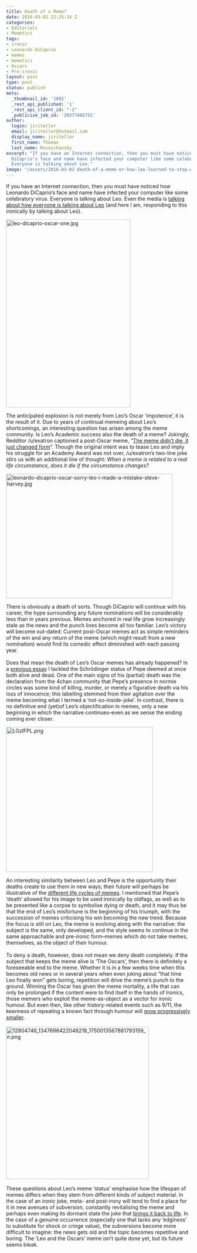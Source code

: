 ```yaml
---
title: Death of a Meme?
date: 2016-03-02 22:25:14 Z
categories:
- Editorials
- Memetics
tags:
- ironic
- Leonardo DiCaprio
- memes
- memetics
- Oscars
- Pre-ironic
layout: post
type: post
status: publish
meta:
  _thumbnail_id: '1092'
  _rest_api_published: '1'
  _rest_api_client_id: "-1"
  _publicize_job_id: '20377485751'
author:
  login: jiriteller
  email: jiriteller@hotmail.com
  display_name: jiriteller
  first_name: Thomas
  last_name: Rososchansky
excerpt: "If you have an Internet connection, then you must have noticed how Leonardo
  DiCaprio’s face and name have infected your computer like some celebratory virus.
  Everyone is talking about Leo."
image: "/assets/2016-03-02-death-of-a-meme-or-how-leo-learned-to-stop-worrying-and-love-the-bear/leo-dicaprio-oscar-one1.jpg"
---
```


<p><span style="font-weight:400;">If you have an Internet connection, then you must have noticed how Leonardo DiCaprio’s face and name have infected your computer like some celebratory virus. Everyone is talking about Leo. Even the media is </span><a href="http://www.dailymail.co.uk/tvshowbiz/article-3469076/Leo-DiCaprio-sends-wave-relief-internet-Oscar-memes-erupt.html"><span style="font-weight:400;">talking about how everyone is talking about Leo</span></a><span style="font-weight:400;"> (and here I am, responding to this ironically by talking about Leo). </span></p>
<p><img class="alignnone  wp-image-1100" src="{{ site.baseurl }}/assets/2016-03-02-death-of-a-meme-or-how-leo-learned-to-stop-worrying-and-love-the-bear/leo-dicaprio-oscar-one1.jpg" alt="leo-dicaprio-oscar-one.jpg" width="339" height="513" /></p>
<p><span style="font-weight:400;">The anticipated explosion is not merely from Leo’s Oscar ‘impotence’, it is the result of it. Due to years of continual memeing about Leo’s shortcomings, an interesting question has arisen among the meme community. Is Leo’s Academic success also the death of a meme? Jokingly, Redditor /u/exatron captioned a post-Oscar meme, “</span><a href="https://www.reddit.com/r/AdviceAnimals/comments/48a9sj/the_meme_didnt_die_it_just_changed_form/"><span style="font-weight:400;">The meme didn’t die, it just changed form</span></a><span style="font-weight:400;">”. Though the original intent was to tease Leo and imply his struggle for an Academy Award was not over, /u/exatron’s two-line joke stirs us with an additional line of thought: </span><i><span style="font-weight:400;">When a meme is related to a real life circumstance, does it die if the circumstance changes?</span></i></p>
<p><span style="font-weight:400;"><img class="alignnone  wp-image-1115" src="{{ site.baseurl }}/assets/2016-03-02-death-of-a-meme-or-how-leo-learned-to-stop-worrying-and-love-the-bear/leonardo-dicaprio-oscar-sorry-leo-i-made-a-mistake-steve-harvey.jpg" alt="leonardo-dicaprio-oscar-sorry-leo-i-made-a-mistake-steve-harvey.jpg" width="454" height="340" /></span></p>
<p><span style="font-weight:400;">There is obviously a death of sorts. Though DiCaprio will continue with his career, the hype surrounding any future nominations will be considerably less than in years previous. Memes anchored in real life grow increasingly stale as the news and the punch lines become all too familiar. Leo’s victory will become out-dated: Current post-Oscar memes act as simple reminders of the win and any return of the meme (which might result from a new nomination) would find its comedic effect diminished with each passing year.</span><br />
<span style="font-weight:400;"><br />
</span><span style="font-weight:400;">Does that mean the death of Leo’s Oscar memes has already happened? In a </span><a href="https://thomasrososchansky.wordpress.com/2015/05/28/essay-on-pepe-and-the-cotard-delusion/"><span style="font-weight:400;">previous essay</span></a><span style="font-weight:400;"> I tackled the Schrödinger status of Pepe deemed at once both alive and dead. One of the main signs of his (partial) death was the declaration from the 4chan community that Pepe’s presence in normie circles was some kind of killing, murder, or merely a figurative death via his loss of innocence; this labelling stemmed from their agitation over the meme becoming what I termed a ‘not-so-inside-joke’. In contrast, there is no definitive end (yet)of Leo’s objectification in memes, only a new beginning in which the narrative continues–even as we sense the ending coming ever closer.</span></p>
<p><img class="alignnone size-full wp-image-1103" src="{{ site.baseurl }}/assets/2016-03-02-death-of-a-meme-or-how-leo-learned-to-stop-worrying-and-love-the-bear/lgzlfpl1.png" alt="LGzlFPL.png" width="400" height="396" /></p>
<p><span style="font-weight:400;">An interesting similarity between Leo and Pepe is the opportunity their deaths create to use them in new ways; their future will perhaps be illustrative of the </span><a href="http://thephilosophersmeme.com/glossary/#phylomemetic-tree"><span style="font-weight:400;">different life cycles of memes</span></a><span style="font-weight:400;">. I mentioned that Pepe’s ‘death’ allowed for his image to be used ironically by oldfags, as well as to be presented like a corpse to symbolise dying or death, and it may thus be that the end of Leo’s misfortune is the beginning of his triumph, with the succession of memes criticising his win becoming the new trend. Because the focus is still on Leo, the meme is evolving along with the narrative: the subject is the same, only developed, and the style seems to continue in the same approachable and pre-ironic form–memes which do not take memes, themselves, as the object of their humour.</span><br />
<span style="font-weight:400;"><br />
</span><span style="font-weight:400;">To deny a death, however, does not mean we deny death completely. If the subject that keeps the meme alive is ‘The Oscars’, then there is definitely a foreseeable end to the meme. Whether it is in a few weeks time when this becomes old news or in several years when even joking about “that time Leo finally won” gets boring, repetition will drive the meme’s punch to the ground. Winning the Oscar has given the meme mortality, a life that can only be prolonged if the content were to find itself in the hands of Ironics, those memers who exploit the meme-as-object as a vector for ironic humour. But even then, like other history-related events such as 9/11, the keenness of repeating a known fact through humour will </span><a href="http://knowyourmeme.com/memes/events/september-11th-2001-attacks"><span style="font-weight:400;">grow progressively smaller</span></a><span style="font-weight:400;">. </span><br />
<span style="font-weight:400;"><br />
</span><span style="font-weight:400;"><img class="alignnone  wp-image-1106" src="{{ site.baseurl }}/assets/2016-03-02-death-of-a-meme-or-how-leo-learned-to-stop-worrying-and-love-the-bear/12804746_1347696422048218_1750013567881793159_n1.png" alt="12804746_1347696422048218_1750013567881793159_n.png" width="389" height="416" /></span><br />
<span style="font-weight:400;"><br />
</span><span style="font-weight:400;">These questions about Leo’s meme ‘status’ emphasise how the lifespan of memes differs when they stem from different kinds of subject material. In the case of an ironic joke, meta- and post-irony will tend to find a place for it in new avenues of subversion, constantly revitalising the meme and perhaps even making its dormant state the joke that </span><a href="https://www.youtube.com/watch?v=3YxaaGgTQYM"><span style="font-weight:400;">brings it back to life</span></a><span style="font-weight:400;">. In the case of a genuine occurrence (especially one that lacks any ‘edginess’ to substitute for shock or cringe value), the subversions become more difficult to imagine: the news gets old and the topic becomes repetitive and boring. The ‘Leo and the Oscars’ meme isn’t quite done yet, but its future seems bleak. </span><span style="font-weight:400;"><br />
</span><span style="font-weight:400;"><br />
